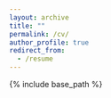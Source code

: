 ```yaml
---
layout: archive
title: ""
permalink: /cv/
author_profile: true
redirect_from:
  - /resume
---
```


{% include base_path %}

<object data="/files/ShoaibJameel_CV.pdf" width="1000" height="1000" type='application/pdf'/>
